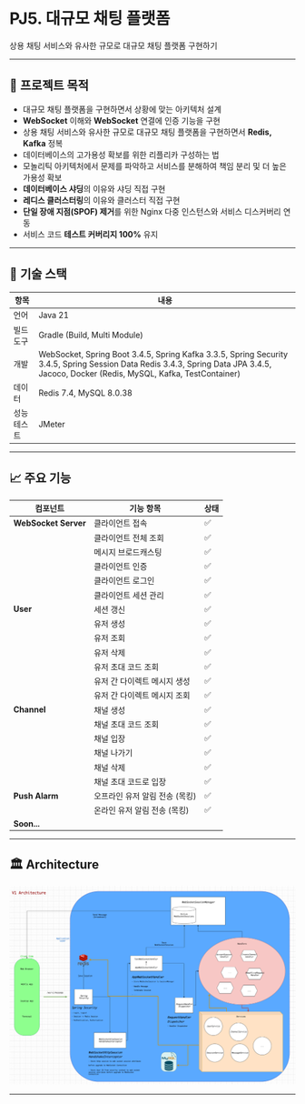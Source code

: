# PJ5. 대규모 채팅 플랫폼

상용 채팅 서비스와 유사한 규모로 대규모 채팅 플랫폼 구현하기

---

## 📌 프로젝트 목적

- 대규모 채팅 플랫폼을 구현하면서 상황에 맞는 아키텍처 설계
- **WebSocket** 이해와 **WebSocket** 연결에 인증 기능을 구현
- 상용 채팅 서비스와 유사한 규모로 대규모 채팅 플랫폼을 구현하면서 **Redis, Kafka** 정복
- 데이터베이스의 고가용성 확보를 위한 리플리카 구성하는 법
- 모놀리틱 아키텍처에서 문제를 파악하고 서비스를 분해하여 책임 분리 및 더 높은 가용성 확보
- **데이터베이스 샤딩**의 이유와 샤딩 직접 구현
- **레디스 클러스터링**의 이유와 클러스터 직접 구현
- **단일 장애 지점(SPOF) 제거**를 위한 Nginx 다중 인스턴스와 서비스 디스커버리 연동
- 서비스 코드 **테스트 커버리지 100%** 유지

---

## 🧰 기술 스택

| 항목     | 내용                                                                                                                                                                                   |
|--------|--------------------------------------------------------------------------------------------------------------------------------------------------------------------------------------|
| 언어     | Java 21                                                                                                                                                                              |
| 빌드 도구  | Gradle (Build, Multi Module)                                                                                                                                                         |
| 개발     | WebSocket, Spring Boot 3.4.5, Spring Kafka 3.3.5, Spring Security 3.4.5, Spring Session Data Redis 3.4.3, Spring Data JPA 3.4.5, Jacoco, Docker (Redis, MySQL, Kafka, TestContainer) |
| 데이터    | Redis 7.4, MySQL 8.0.38                                                                                                                                                              |
| 성능 테스트 | JMeter                                                                                                                                                                               |

---

## 📈 주요 기능

| 컴포넌트                 | 기능 항목              | 상태 |
|----------------------|--------------------|----|
| **WebSocket Server** | 클라이언트 접속           | ✅  |
|                      | 클라이언트 전체 조회        | ✅  |
|                      | 메시지 브로드캐스팅         | ✅  |
|                      | 클라이언트 인증           | ✅  |
|                      | 클라이언트 로그인          | ✅  |
|                      | 클라이언트 세션 관리        | ✅  |
| **User**             | 세션 갱신              | ✅  |
|                      | 유저 생성              | ✅  |
|                      | 유저 조회              | ✅  |
|                      | 유저 삭제              | ✅  |
|                      | 유저 초대 코드 조회        | ✅  |
|                      | 유저 간 다이렉트 메시지 생성   | ✅  |
|                      | 유저 간 다이렉트 메시지 조회   | ✅  |
| **Channel**          | 채널 생성              | ✅  |
|                      | 채널 초대 코드 조회        | ✅  |
|                      | 채널 입장              | ✅  |
|                      | 채널 나가기             | ✅  |
|                      | 채널 삭제              | ✅  |
|                      | 채널 초대 코드로 입장       | ✅  |
| **Push Alarm**       | 오프라인 유저 알림 전송 (목킹) | ✅  |
|                      | 온라인 유저 알림 전송 (목킹)  | ✅  |
| **Soon...**          |                    |    |

---

## 🏛️ Architecture

![Architecture Preview](images/v1-architecture.png)

---

